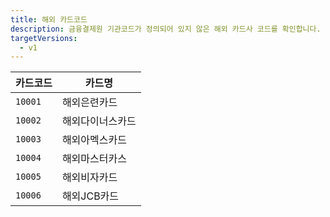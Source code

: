 ```yaml
---
title: 해외 카드코드
description: 금융결제원 기관코드가 정의되어 있지 않은 해외 카드사 코드를 확인합니다.
targetVersions:
  - v1
---
```


|카드코드|카드명          |
|--------|----------------|
|`10001` |해외은련카드    |
|`10002` |해외다이너스카드|
|`10003` |해외아멕스카드  |
|`10004` |해외마스터카스  |
|`10005` |해외비자카드    |
|`10006` |해외JCB카드     |
